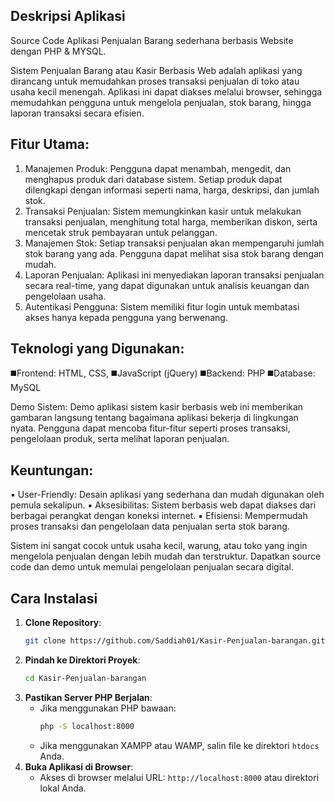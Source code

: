 ## Deskripsi Aplikasi 
Source Code Aplikasi Penjualan Barang sederhana berbasis Website dengan PHP & MYSQL.

Sistem Penjualan Barang atau Kasir Berbasis Web adalah aplikasi yang dirancang untuk memudahkan proses transaksi penjualan di toko atau usaha kecil menengah. Aplikasi ini dapat diakses melalui browser, sehingga memudahkan pengguna untuk mengelola penjualan, stok barang, hingga laporan transaksi secara efisien.

## Fitur Utama:
1. Manajemen Produk: Pengguna dapat menambah, mengedit, dan menghapus produk dari database sistem. Setiap produk dapat dilengkapi dengan informasi seperti nama, harga, deskripsi, dan jumlah stok.
2. Transaksi Penjualan: Sistem memungkinkan kasir untuk melakukan transaksi penjualan, menghitung total harga, memberikan diskon, serta mencetak struk pembayaran untuk pelanggan.
3. Manajemen Stok: Setiap transaksi penjualan akan mempengaruhi jumlah stok barang yang ada. Pengguna dapat melihat sisa stok barang dengan mudah.
4. Laporan Penjualan: Aplikasi ini menyediakan laporan transaksi penjualan secara real-time, yang dapat digunakan untuk analisis keuangan dan pengelolaan usaha.
5. Autentikasi Pengguna: Sistem memiliki fitur login untuk membatasi akses hanya kepada pengguna yang berwenang.

## Teknologi yang Digunakan:
◼️Frontend: HTML, CSS, 
◼️JavaScript (jQuery)
◼️Backend: PHP
◼️Database: MySQL

Demo Sistem: Demo aplikasi sistem kasir berbasis web ini memberikan gambaran langsung tentang bagaimana aplikasi bekerja di lingkungan nyata. Pengguna dapat mencoba fitur-fitur seperti proses transaksi, pengelolaan produk, serta melihat laporan penjualan.

## Keuntungan:

▪️ User-Friendly: Desain aplikasi yang sederhana dan mudah digunakan oleh pemula sekalipun.
▪️ Aksesibilitas: Sistem berbasis web dapat diakses dari berbagai perangkat dengan koneksi internet.
▪️ Efisiensi: Mempermudah proses transaksi dan pengelolaan data penjualan serta stok barang.

Sistem ini sangat cocok untuk usaha kecil, warung, atau toko yang ingin mengelola penjualan dengan lebih mudah dan terstruktur. Dapatkan source code dan demo untuk memulai pengelolaan penjualan secara digital.

## Cara Instalasi
1. **Clone Repository**:
    ```bash
    git clone https://github.com/Saddiah01/Kasir-Penjualan-barangan.git
    ```
2. **Pindah ke Direktori Proyek**:
    ```bash
    cd Kasir-Penjualan-barangan
    ```
3. **Pastikan Server PHP Berjalan**:
    - Jika menggunakan PHP bawaan:
      ```bash
      php -S localhost:8000
      ```
    - Jika menggunakan XAMPP atau WAMP, salin file ke direktori `htdocs` Anda.
4. **Buka Aplikasi di Browser**:
    - Akses di browser melalui URL: `http://localhost:8000` atau direktori lokal Anda.
